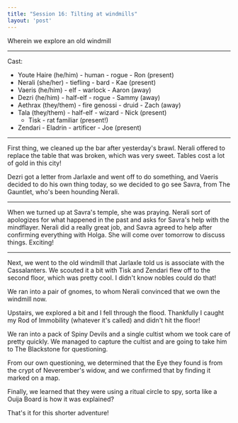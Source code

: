 ```yaml
---
title: "Session 16: Tilting at windmills"
layout: 'post'
---
```


Wherein we explore an old windmill

---

Cast:

* Youte Haire (he/him) - human - rogue - Ron (present)
* Nerali (she/her) - tiefling - bard - Kae (present)
* Vaeris (he/him) - elf - warlock - Aaron (away)
* Dezri (he/him) - half-elf - rogue - Sammy (away)
* Aethrax (they/them) - fire genossi - druid - Zach (away)
* Tala (they/them) - half-elf - wizard - Nick (present)
    * Tisk - rat familiar (present!)
* Zendari - Eladrin - artificer - Joe (present)

---

First thing, we cleaned up the bar after yesterday's brawl. Nerali offered to replace the table that was broken, which was very sweet. Tables cost a lot of gold in this city!

Dezri got a letter from Jarlaxle and went off to do something, and Vaeris decided to do his own thing today, so we decided to go see Savra, from The Gauntlet, who's been hounding Nerali.

---

When we turned up at Savra's temple, she was praying. Nerali sort of apologizes for what happened in the past and asks for Savra's help with the mindflayer. Nerali did a really great job, and Savra agreed to help after confirming everything with Holga. She will come over tomorrow to discuss things. Exciting!

---

Next, we went to the old windmill that Jarlaxle told us is associate with the Cassalanters. We scouted it a bit with Tisk and Zendari flew off to the second floor, which was pretty cool. I didn't know nobles could do that!

We ran into a pair of gnomes, to whom Nerali convinced that we own the windmill now.

Upstairs, we explored a bit and I fell through the flood. Thankfully I caught my Rod of Immobility (whatever it's called) and didn't hit the floor!

We ran into a pack of Spiny Devils and a single cultist whom we took care of pretty quickly. We managed to capture the cultist and are going to take him to The Blackstone for questioning.

From our own questioning, we determined that the Eye they found is from the crypt of Neverember's widow, and we confirmed that by finding it marked on a map.

Finally, we learned that they were using a ritual circle to spy, sorta like a Ouija Board is how it was explained?

That's it for this shorter adventure!

